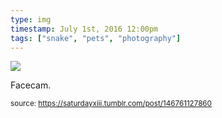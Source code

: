 ```yaml
---
type: img
timestamp: July 1st, 2016 12:00pm
tags: ["snake", "pets", "photography"]
---
```

<img src="https://saturdayxiii.github.io/media/146761127860.jpg"/>

Facecam.
 
  
<small>source: https://saturdayxiii.tumblr.com/post/146761127860</small>